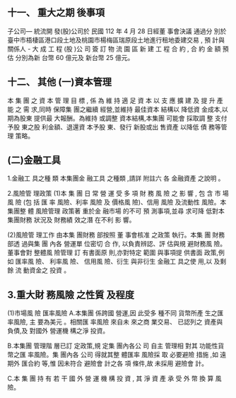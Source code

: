 
## 十一、 重大之期 後事項

子公司— 統流開 發(股)公司於 民國 112 年 4 月 28 日經董 事會決議 通過分 別於 臺中市梧棲區港口段土地及桃園市楊梅區瑞原段土地進行租地委建交易 , 預 計與關係人 - 大 成 工 程 (股 )公 司 簽 訂 物 流 園 區 新 建 工 程 合 約 , 合 約 金 額 預 估 分別為新 台幣 60 億元及 新台幣 25 億元。

## 十二、 其他 (一)資本管理

本 集 團 之 資 本 管 理 目 標 , 係 為 維 持 適 足 資 本 以 支 應 擴 建 及 提 升 產 能 之 需 求,同時 保障集 團之繼續 經營,並維持 最佳資本 結構以 降低資 金成本,以 期為股東 提供最 大報酬。為維持 或調整 資本結構,本集團 可能會 採取調 整 支付予股 東之股 利金額、退還資 本予股 東、發行 新股或出 售資產 以降低 債 務等管理 策略。

## (二)金融工具

1.金融工 具之種 類 本集團金 融工具 之種類 ,請詳 附註六 各 金融資產 之說明 。

2.風險管 理政策
(1)本 集 團 日 常 營 運 受 多 項 財 務 風 險 之 影 響 , 包 含 市 場 風 險 (包 括 匯 率 風險、利率 風險 及 價格風 險)、信用 風險 及流動性 風險。本 集團整 體 風險管理 政策著 重於金 融市場 的不可 預 測事項,並尋 求可降 低對本 集團財務 狀況及 財務績 效之潛 在不利 影 響。

(2)風險管 理工作 由本集 團財務 部按照 董 事會核准 之政策 執行。本集 團 財務部透 過與集 團 內各 營運單 位密切 合 作, 以負責辨認、評 估與規 避財務風 險。董事會對 整體風 險管理 訂 有書面原 則,亦對特定 範圍 與事項提 供書面 政策,例如 匯率風 險、 利率風 險、 信用風 險、衍生 與非衍生 金融工 具之使 用,以 及剩餘 流 動資金之 投資 。

## 3.重大財 務風險 之性質 及程度

(1)市場風 險 匯率風險 A.本集團 係跨國 營運,因 此受多 種不同 貨幣所產 生之匯 率風險, 主 要為美元 。相關匯 率風險 來自未 來之商 業交易、 已認列之 資產與 負債,及 對國外 營運機 構之淨 投資。

B.本集團 管理階 層已訂 定政策,規 定集 團內各公 司 自主 管理相 對其 功能性貨 幣之匯 率風險。集 團內各 公司 得就其整 體匯率 風險採 取 必要避險 措施 ,如 遠期外 匯合約 等,惟 因未符合 避險會 計之各 項 條件,故 未採用 避險會 計。

C.本 集 團 持 有 若 干 國 外 營 運 機 構 投 資 , 其 淨 資 產 承 受 外 幣 換 算 風 險。
